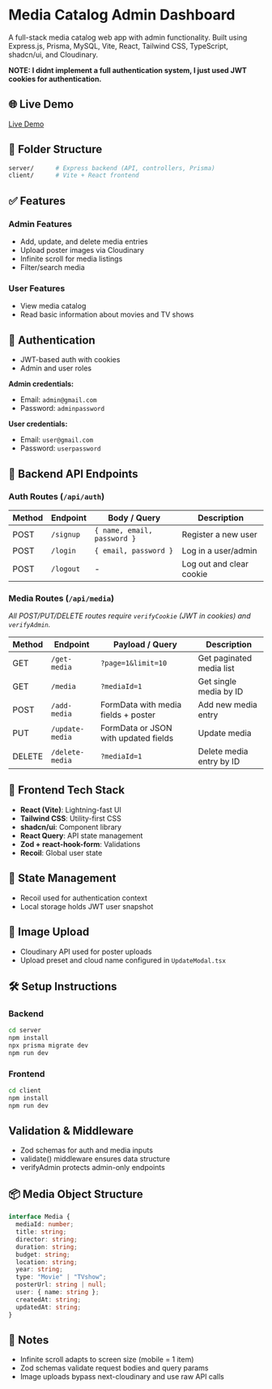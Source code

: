 # Media Catalog Admin Dashboard

A full-stack media catalog web app with admin functionality. Built using Express.js, Prisma, MySQL, Vite, React, Tailwind CSS, TypeScript, shadcn/ui, and Cloudinary.

**NOTE: I didnt implement a full authentication system, I just used JWT cookies for authentication.**

## 🌐 Live Demo
[Live Demo](https://upsales.vercel.app)

## 📁 Folder Structure

```bash
server/      # Express backend (API, controllers, Prisma)
client/      # Vite + React frontend
```


## ✅ Features
### Admin Features
- Add, update, and delete media entries
- Upload poster images via Cloudinary
- Infinite scroll for media listings
- Filter/search media

### User Features
- View media catalog
- Read basic information about movies and TV shows

## 👤 Authentication
- JWT-based auth with cookies
- Admin and user roles

**Admin credentials:**
- Email: `admin@gmail.com`
- Password: `adminpassword`

**User credentials:**
- Email: `user@gmail.com`
- Password: `userpassword`

## 🧪 Backend API Endpoints
### Auth Routes (`/api/auth`)

| Method | Endpoint   | Body / Query                  | Description               |
|--------|------------|-------------------------------|---------------------------|
| POST   | `/signup`  | `{ name, email, password }`   | Register a new user       |
| POST   | `/login`   | `{ email, password }`         | Log in a user/admin       |
| POST   | `/logout`  | -                             | Log out and clear cookie  |

### Media Routes (`/api/media`)
*All POST/PUT/DELETE routes require `verifyCookie` (JWT in cookies) and `verifyAdmin`.*

| Method | Endpoint          | Payload / Query                     | Description                  |
|--------|-------------------|-------------------------------------|------------------------------|
| GET    | `/get-media`      | `?page=1&limit=10`                 | Get paginated media list     |
| GET    | `/media`          | `?mediaId=1`                       | Get single media by ID       |
| POST   | `/add-media`      | FormData with media fields + poster | Add new media entry          |
| PUT    | `/update-media`   | FormData or JSON with updated fields| Update media                 |
| DELETE | `/delete-media`   | `?mediaId=1`                       | Delete media entry by ID     |

## 🎨 Frontend Tech Stack
- **React (Vite)**: Lightning-fast UI
- **Tailwind CSS**: Utility-first CSS
- **shadcn/ui**: Component library
- **React Query**: API state management
- **Zod + react-hook-form**: Validations
- **Recoil**: Global user state

## 🧠 State Management
- Recoil used for authentication context
- Local storage holds JWT user snapshot

## 📸 Image Upload
- Cloudinary API used for poster uploads
- Upload preset and cloud name configured in `UpdateModal.tsx`

## 🛠 Setup Instructions
### Backend
```bash
cd server
npm install
npx prisma migrate dev
npm run dev
```

### Frontend
```bash
cd client
npm install
npm run dev

```

## Validation & Middleware

- Zod schemas for auth and media inputs
- validate() middleware ensures data structure
- verifyAdmin protects admin-only endpoints

## 📦 Media Object Structure

```typescript
interface Media {
  mediaId: number;
  title: string;
  director: string;
  duration: string;
  budget: string;
  location: string;
  year: string;
  type: "Movie" | "TVshow";
  posterUrl: string | null;
  user: { name: string };
  createdAt: string;
  updatedAt: string;
}
```

## 📝 Notes

- Infinite scroll adapts to screen size (mobile = 1 item)
- Zod schemas validate request bodies and query params
- Image uploads bypass next-cloudinary and use raw API calls